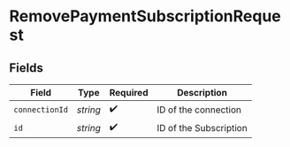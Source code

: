 # RemovePaymentSubscriptionRequest


## Fields

| Field                  | Type                   | Required               | Description            |
| ---------------------- | ---------------------- | ---------------------- | ---------------------- |
| `connectionId`         | *string*               | :heavy_check_mark:     | ID of the connection   |
| `id`                   | *string*               | :heavy_check_mark:     | ID of the Subscription |